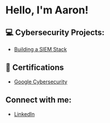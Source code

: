 <h1>Hello, I'm Aaron!</h1>

<h2>💻 Cybersecurity Projects:</h2>

- [Building a SIEM Stack]()

<h2>🎫 Certifications</h2>

- [Google Cybersecurity](https://github.com/aarondiggs/Google-Cybersecurity)

<h2>Connect with me:</h2>

- [LinkedIn](https://www.linkedin.com/in/aaron-diggs-9ba52a315)
